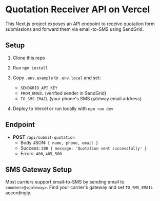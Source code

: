 # Quotation Receiver API on Vercel

This Next.js project exposes an API endpoint to receive quotation form submissions and forward them via email-to-SMS using SendGrid.

## Setup
1. Clone this repo
2. Run `npm install`
3. Copy `.env.example` to `.env.local` and set:
   - `SENDGRID_API_KEY`
   - `FROM_EMAIL` (verified sender in SendGrid)
   - `TO_SMS_EMAIL` (your phone's SMS gateway email address)

4. Deploy to Vercel or run locally with `npm run dev`

## Endpoint
- **POST** `/api/submit-quotation`
  - Body JSON: `{ name, phone, email }`
  - Success: `200 { message: 'Quotation sent successfully' }`
  - Errors: `400`, `405`, `500`

## SMS Gateway Setup
Most carriers support email-to-SMS by sending email to `<number>@<gateway>`. Find your carrier's gateway and set `TO_SMS_EMAIL` accordingly.

